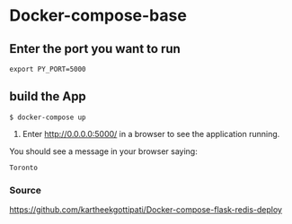 # Docker-compose-base

## Enter the port you want to run

```
export PY_PORT=5000
```

## build the App

```
$ docker-compose up
```

1. Enter http://0.0.0.0:5000/ in a browser to see the application running.

You should see a message in your browser saying:

```
Toronto
```

### Source

https://github.com/kartheekgottipati/Docker-compose-flask-redis-deploy
